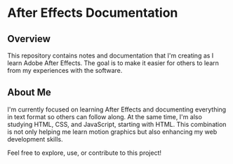 # After Effects Documentation

## Overview

This repository contains notes and documentation that I'm creating as I learn Adobe After Effects. The goal is to make it easier for others to learn from my experiences with the software.

## About Me

I'm currently focused on learning After Effects and documenting everything in text format so others can follow along. At the same time, I'm also studying HTML, CSS, and JavaScript, starting with HTML. This combination is not only helping me learn motion graphics but also enhancing my web development skills.

Feel free to explore, use, or contribute to this project!
